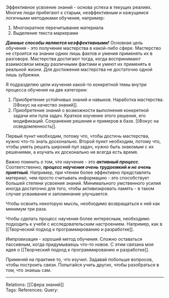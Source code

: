 Эффективное усвоение знаний - основа успеха в текущих реалиях. Многие люди прибегают к старым, неэффективным и кажущимся логичными методиками обучения, например:
1. Многократное перечитывание материала
2. Выделение текста маркерами

***Данные способы являются неэффективными!*** 
Основная цель обучения - это получение мастерства в какой-либо сфере. Мастерство не строится на знании одних лишь фактов и умения применять их в разговоре. Мастерства достигают тогда, когда воспринимают взаимосвязи между различными фактами и умеют их применять в реальной жизни. Для достижения мастерства не достаточно одной лишь зубрежки.

Я подразделяю цели изучения какой-то конкретной темы внутри процесса обучения на две категории:
1. Приобретение устойчивых знаний и навыков. Наработка мастерства. [[Фокус на качество знаний]]. 
2. Приобретение знаний о возможности выполнения конкретной задачи или пула задач. Краткое изучение этого решения, его модификаций. Сохранение решения и примеров в базе. [[Фокус на осведомленность]]. 

Первый пункт необходим, потому что, чтобы достичь мастерства, нужно что-то знать досконально. Второй пункт необходим, потому что, чтобы уметь решать широкий пул задач, нужно быть знакомым с их решениями, а изучать их досконально не всегда есть время. 

Важно помнить о том, что научение - это ***активный процесс***. Соответственно, ***процесс научения очень трудоемкий и не очень приятный***. Например, при чтении более эффективно представлять материал, чем просто считывать информацию - это способствует большей степени усвоения знаний. Минимального умственного усилия иногда достаточно для того, чтобы активизировать память - в таком случае усваивание и запоминание улучшается. 

Чтобы освоить некоторую мысль, необходимо возвращаться к ней как минимум три раза. 

Чтобы сделать процесс научения более интересным, необходимо подходить к учебе с исследовательским настроением. Например, как в [[Творческий подход к программированию и разработке]]. 

Импровизация - хороший метод обучения. Сложно оставаться пассивным, когда придумываешь что-то новое. С этим связана моя идея о [[Творческий подход к программированию и разработке]]. 

Применяй на практике то, что изучил. Задавай побольше вопросов, чтобы построить связи. Попытайся учить других, чтобы разобраться в том, что знаешь сам. 

___
Relations: [[Сфера знаний]]  
Tags: 
References: 
Query: 